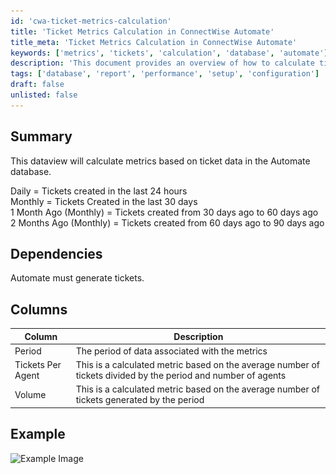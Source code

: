```yaml
---
id: 'cwa-ticket-metrics-calculation'
title: 'Ticket Metrics Calculation in ConnectWise Automate'
title_meta: 'Ticket Metrics Calculation in ConnectWise Automate'
keywords: ['metrics', 'tickets', 'calculation', 'database', 'automate']
description: 'This document provides an overview of how to calculate ticket metrics based on data from the ConnectWise Automate database, including daily, monthly, and historical ticket data analysis.'
tags: ['database', 'report', 'performance', 'setup', 'configuration']
draft: false
unlisted: false
---
```

## Summary

This dataview will calculate metrics based on ticket data in the Automate database.

Daily = Tickets created in the last 24 hours  
Monthly = Tickets Created in the last 30 days  
1 Month Ago (Monthly) = Tickets created from 30 days ago to 60 days ago  
2 Months Ago (Monthly) = Tickets created from 60 days ago to 90 days ago  

## Dependencies

Automate must generate tickets.

## Columns

| Column              | Description                                                                                  |
|---------------------|----------------------------------------------------------------------------------------------|
| Period              | The period of data associated with the metrics                                               |
| Tickets Per Agent   | This is a calculated metric based on the average number of tickets divided by the period and number of agents |
| Volume              | This is a calculated metric based on the average number of tickets generated by the period    |

## Example

![Example Image](..\..\..\static\img\Admin---Ticket-Volume-Metrics\image_1.png)



